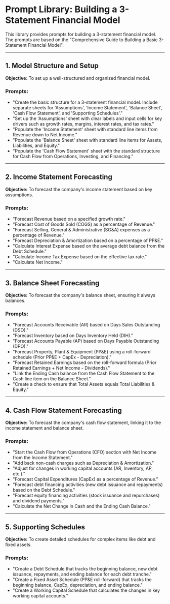 # Prompt Library: Building a 3-Statement Financial Model

This library provides prompts for building a 3-statement financial model. The prompts are based on the "Comprehensive Guide to Building a Basic 3-Statement Financial Model".

---

## 1. Model Structure and Setup

**Objective:** To set up a well-structured and organized financial model.

### Prompts:

- "Create the basic structure for a 3-statement financial model. Include separate sheets for 'Assumptions', 'Income Statement', 'Balance Sheet', 'Cash Flow Statement', and 'Supporting Schedules'."
- "Set up the 'Assumptions' sheet with clear labels and input cells for key drivers such as growth rates, margins, interest rates, and tax rates."
- "Populate the 'Income Statement' sheet with standard line items from Revenue down to Net Income."
- "Populate the 'Balance Sheet' sheet with standard line items for Assets, Liabilities, and Equity."
- "Populate the 'Cash Flow Statement' sheet with the standard structure for Cash Flow from Operations, Investing, and Financing."

---

## 2. Income Statement Forecasting

**Objective:** To forecast the company's income statement based on key assumptions.

### Prompts:

- "Forecast Revenue based on a specified growth rate."
- "Forecast Cost of Goods Sold (COGS) as a percentage of Revenue."
- "Forecast Selling, General & Administrative (SG&A) expenses as a percentage of Revenue."
- "Forecast Depreciation & Amortization based on a percentage of PP&E."
- "Calculate Interest Expense based on the average debt balance from the Debt Schedule."
- "Calculate Income Tax Expense based on the effective tax rate."
- "Calculate Net Income."

---

## 3. Balance Sheet Forecasting

**Objective:** To forecast the company's balance sheet, ensuring it always balances.

### Prompts:

- "Forecast Accounts Receivable (AR) based on Days Sales Outstanding (DSO)."
- "Forecast Inventory based on Days Inventory Held (DIH)."
- "Forecast Accounts Payable (AP) based on Days Payable Outstanding (DPO)."
- "Forecast Property, Plant & Equipment (PP&E) using a roll-forward schedule (Prior PP&E + CapEx - Depreciation)."
- "Forecast Retained Earnings based on the roll-forward formula (Prior Retained Earnings + Net Income - Dividends)."
- "Link the Ending Cash balance from the Cash Flow Statement to the Cash line item on the Balance Sheet."
- "Create a check to ensure that Total Assets equals Total Liabilities & Equity."

---

## 4. Cash Flow Statement Forecasting

**Objective:** To forecast the company's cash flow statement, linking it to the income statement and balance sheet.

### Prompts:

- "Start the Cash Flow from Operations (CFO) section with Net Income from the Income Statement."
- "Add back non-cash charges such as Depreciation & Amortization."
- "Adjust for changes in working capital accounts (AR, Inventory, AP, etc.)."
- "Forecast Capital Expenditures (CapEx) as a percentage of Revenue."
- "Forecast debt financing activities (new debt issuance and repayments) based on the Debt Schedule."
- "Forecast equity financing activities (stock issuance and repurchases) and dividend payments."
- "Calculate the Net Change in Cash and the Ending Cash Balance."

---

## 5. Supporting Schedules

**Objective:** To create detailed schedules for complex items like debt and fixed assets.

### Prompts:

- "Create a Debt Schedule that tracks the beginning balance, new debt issuance, repayments, and ending balance for each debt tranche."
- "Create a Fixed Asset Schedule (PP&E roll-forward) that tracks the beginning balance, CapEx, depreciation, and ending balance."
- "Create a Working Capital Schedule that calculates the changes in key working capital accounts."
